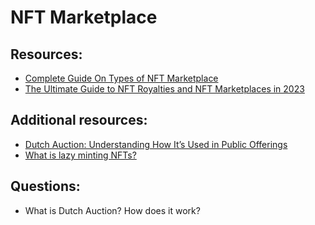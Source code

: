 # NFT Marketplace

## Resources:

* [Complete Guide On Types of NFT Marketplace](https://sdlccorp.com/post/complete-guide-on-types-of-nft-marketplace/)
* [The Ultimate Guide to NFT Royalties and NFT Marketplaces in 2023](https://coinmarketcap.com/alexandria/article/the-ultimate-guide-to-nft-royalties-and-nft-marketplaces)

## Additional resources:
* [Dutch Auction: Understanding How It’s Used in Public Offerings](https://www.investopedia.com/terms/d/dutchauction.asp)
* [What is lazy minting NFTs?](https://www.alchemy.com/overviews/lazy-minting)

## Questions:

* What is Dutch Auction? How does it work?
